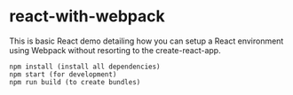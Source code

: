 # react-with-webpack

This is basic React demo detailing how you can setup a React environment using Webpack without
resorting to the create-react-app.

```
npm install (install all dependencies)
npm start (for development)
npm run build (to create bundles)
```
